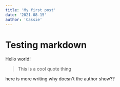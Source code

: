 ```yaml
---
title: 'My first post'
date: '2021-08-15'
author: 'Cassie'
---
```


# Testing markdown
Hello world!

> This is a cool quote thing

here is more writing
why doesn't the author show??

